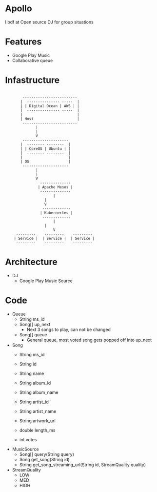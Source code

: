 # Apollo
I bdf at
Open source DJ for group situations  

# Features
- Google Play Music
- Collaborative queue

# Infastructure
```

	    -------------------------
	   |  --------------- -----  |
	   | | Digital Ocean | AWS | |
	   |  --------------- -----  |
	   |                         |
	   | Host                    |
	    -------------------------
		      |
		      |
		      V
	    ---------------------
	   |  -------- --------  |
	   | | CoreOS | Ubuntu | |
	   |  -------- --------  |
	   |                     |
	   | OS                  |
	    ---------------------
		      |
		      |
		      V
                --------------
               | Apache Mesos |
                --------------
                      |
	              |
	              V
                 -------------	  
                | Kubernertes |
                 -------------
                      |
	              |
                      V
     ---------    ---------    --------- 
    | Service |  | Service |  | Service |
     ---------    ---------    ---------
```

# Architecture
- DJ
  - Google Play Music Source

# Code
- Queue
  - String ms_id
  - Song[] up_next
    - Next 3 songs to play, can not be changed
  - Song[] queue
    - General queue, most voted song gets popped off into up_next
- Song
  - String ms_id

  - String id
  - String name

  - String album_id
  - String album_name

  - String artist_id
  - String artist_name

  - String artwork_url
  - double length_ms

  - int votes
- MusicSource
  - Song[] query(String query)
  - Song get_song(String id)
  - String get_song_streaming_url(String id, StreamQuality quality)
- StreamQuality
  - LOW
  - MED
  - HIGH
